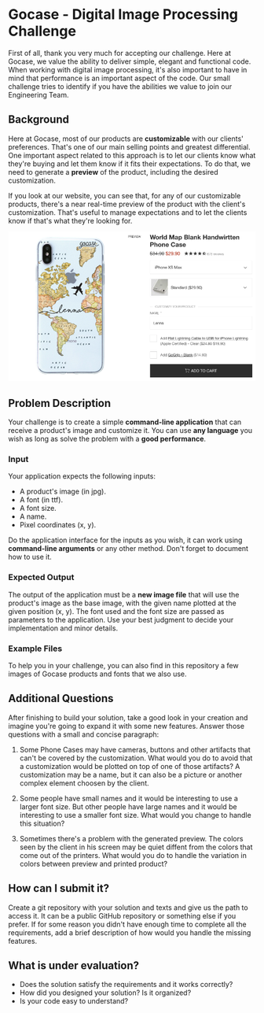 # Gocase - Digital Image Processing Challenge

First of all, thank you very much for accepting our challenge. Here at Gocase, we value the ability to deliver simple, elegant and functional code. When working with digital image processing, it's also important to have in mind that performance is an important aspect of the code. Our small challenge tries to identify if you have the abilities we value to join our Engineering Team.

## Background

Here at Gocase, most of our products are **customizable** with our clients' preferences. That's one of our main selling points and greatest differential. One important aspect related to this approach is to let our clients know what they're buying and let them know if it fits their expectations. To do that, we need to generate a **preview** of the product, including the desired customization.

If you look at our website, you can see that, for any of our customizable products, there's a near real-time preview of the product with the client's customization. That's useful to manage expectations and to let the clients know if that's what they're looking for.

![Website Customization](/website_customization.png)

## Problem Description

Your challenge is to create a simple **command-line application** that can receive a product's image and customize it. You can use **any language** you wish as long as solve the problem with a **good performance**.

### Input

Your application expects the following inputs:

- A product's image (in jpg).
- A font (in ttf).
- A font size.
- A name.
- Pixel coordinates (x, y).

Do the application interface for the inputs as you wish, it can work using **command-line arguments** or any other method. Don't forget to document how to use it.

### Expected Output

The output of the application must be a **new image file** that will use the product's image as the base image, with the given name plotted at the given position (x, y). The font used and the font size are passed as parameters to the application. Use your best judgment to decide your implementation and minor details.

### Example Files

To help you in your challenge, you can also find in this repository a few images of Gocase products and fonts that we also use.

## Additional Questions

After finishing to build your solution, take a good look in your creation and imagine you're going to expand it with some new features. Answer those questions with a small and concise paragraph:

1. Some Phone Cases may have cameras, buttons and other artifacts that can't be covered by the customization. What would you do to avoid that a customization would be plotted on top of one of those artifacts? A customization may be a name, but it can also be a picture or another complex element choosen by the client.

2. Some people have small names and it would be interesting to use a larger font size. But other people have large names and it would be interesting to use a smaller font size. What would you change to handle this situation?

3. Sometimes there's a problem with the generated preview. The colors seen by the client in his screen may be quiet diffent from the colors that come out of the printers. What would you do to handle the variation in colors between preview and printed product?

## How can I submit it?

Create a git repository with your solution and texts and give us the path to access it. It can be a public GitHub repository or something else if you prefer. If for some reason you didn't have enough time to complete all the requirements, add a brief description of how would you handle the missing features.

## What is under evaluation?

- Does the solution satisfy the requirements and it works correctly?
- How did you designed your solution? Is it organized?
- Is your code easy to understand?
